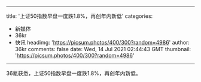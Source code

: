 
---
title: '上证50指数早盘一度跌1.8%，再创年内新低'
categories: 
 - 新媒体
 - 36kr
 - 快讯
headimg: 'https://picsum.photos/400/300?random=4986'
author: 36kr
comments: false
date: Wed, 14 Jul 2021 02:44:43 GMT
thumbnail: 'https://picsum.photos/400/300?random=4986'
---

<div>   
36氪获悉，上证50指数早盘一度跌1.8%，再创年内新低。  
</div>
            